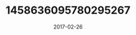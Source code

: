 ---
title: "1458636095780295267"
image: "2017-02-26 20.56.34 1458636095780295267_46248401"
date: "2017-02-26"
type: "photo"
---